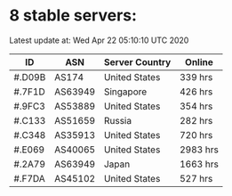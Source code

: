 # 8 stable servers:

Latest update at: Wed Apr 22 05:10:10 UTC 2020

| ID | ASN | Server Country | Online |
| -- | --- | -------------- | ------ |
| #.D09B | AS174 | United States | 339 hrs |
| #.7F1D | AS63949 | Singapore | 426 hrs |
| #.9FC3 | AS53889 | United States | 354 hrs |
| #.C133 | AS51659 | Russia | 282 hrs |
| #.C348 | AS35913 | United States | 720 hrs |
| #.E069 | AS40065 | United States | 2983 hrs |
| #.2A79 | AS63949 | Japan | 1663 hrs |
| #.F7DA | AS45102 | United States | 527 hrs |

